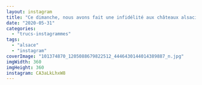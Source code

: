 ```yaml
---
layout: instagram
title: "Ce dimanche, nous avons fait une infidélité aux châteaux alsaciens... pour aller visiter les tranchées nord du Hartmannswillerkopf #rando #alsace"
date: "2020-05-31"
categories: 
  - "trucs-instagrammes"
tags: 
  - "alsace"
  - "instagram"
coverImage: "101374870_1205088679822512_4446430144014389887_n.jpg"
imgWidth: 360
imgHeight: 360
instagram: CA3aLkLhxW8
---
```

